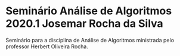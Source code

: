 # Seminário Análise de Algoritmos 2020.1 Josemar Rocha da Silva
Seminário para a disciplina de Análise de Algoritmos ministrada pelo professor Herbert Oliveira Rocha.
